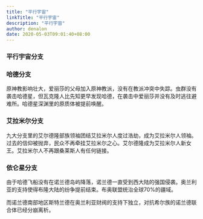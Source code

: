 ```yaml
---
title: "平行宇宙"
linkTitle: "平行宇宙"
description: "平行宇宙"
author: denalon
date: 2020-05-03T09:01:40+08:00
---
```


### 平行宇宙分支

### 哈德分支
原神教影响壮大，爱丽莎的父母加入原神教派，没有在教派冲突中失踪。虫群没有袭击哈德星，但瓦克隆人比先知更早发现哈德，在袭击中爱丽莎并没有及时逃往避难所。哈德星深渊里的原质体被提前唤醒。

### 艾拉米尔分支

九大分支里的艾尔德隆部族领袖团结艾拉米尔人度过浩劫，成为艾拉米尔人领袖。过去的信仰被抛弃，民众不再牵挂艾拉米尔之心。艾尔德隆成为艾拉米尔人新女王。艾拉米尔人不再跟桑莱斯人有任何链接。

### 依仑星分支

由于哈德飞船没有在诺兰德岛屿降落，诺兰德一直受到西大陆的强国侵袭。奥兰利亚的支持使得布隆大陆的纷争提前结束。布奥联盟统治全球70%的疆域。

而诺兰德南部地区斯特兰德在奥兰利亚财阀的支持下独立，对抗希尔族的诺兰德联合体已经分崩离析。